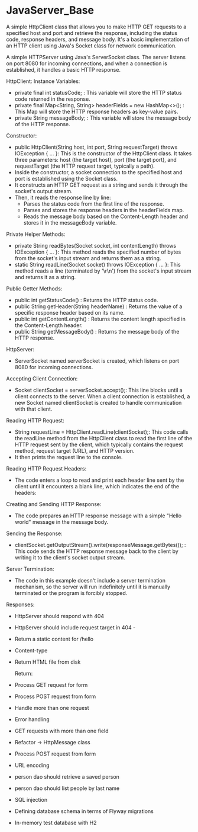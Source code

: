 # JavaServer_Base
A simple HttpClient class that allows you to make HTTP GET requests to a specified host and port and retrieve the response, including the status code, response headers, and message body. It's a basic implementation of an HTTP client using Java's Socket class for network communication.

A simple HTTPServer using Java's ServerSocket class. The server listens on port 8080 for incoming connections, and when a connection is established, it handles a basic HTTP response.

HttpClient:
  Instance Variables:

  - private final int statusCode; : This variable will store the HTTP status code returned in the response.
  - private final Map<String, String> headerFields = new HashMap<>(); : This Map will store the HTTP response headers as key-value pairs.
  - private String messageBody; : This variable will store the message body of the HTTP response.

  Constructor:

  - public HttpClient(String host, int port, String requestTarget) throws IOException { ... }: This is the constructor of the HttpClient class. It takes three parameters: host (the target host), port (the target port), and       requestTarget (the HTTP request target, typically a path).
  - Inside the constructor, a socket connection to the specified host and port is established using the Socket class.
  - It constructs an HTTP GET request as a string and sends it through the socket's output stream.
  - Then, it reads the response line by line:
    - Parses the status code from the first line of the response.
    - Parses and stores the response headers in the headerFields map.
    - Reads the message body based on the Content-Length header and stores it in the messageBody variable.
    
  Private Helper Methods:

  - private String readBytes(Socket socket, int contentLength) throws IOException { ... }: This method reads the specified number of bytes from the socket's input stream and returns them as a string.
  - static String readLine(Socket socket) throws IOException { ... }: This method reads a line (terminated by '\r\n') from the socket's input stream and returns it as a string.

  Public Getter Methods:

  - public int getStatusCode() : Returns the HTTP status code.
  - public String getHeader(String headerName) : Returns the value of a specific response header based on its name.
  - public int getContentLength() : Returns the content length specified in the Content-Length header.
  - public String getMessageBody() : Returns the message body of the HTTP response.

HttpServer:
  - ServerSocket named serverSocket is created, which listens on port 8080 for incoming connections.

  Accepting Client Connection:
  - Socket clientSocket = serverSocket.accept();: This line blocks until a client connects to the server. When a client connection is established, a new Socket named clientSocket is created to handle communication with        that client.
    
  Reading HTTP Request:
  - String requestLine = HttpClient.readLine(clientSocket);: This code calls the readLine method from the HttpClient class to read the first line of the HTTP request sent by the client, which typically contains the            request method, request target (URL), and HTTP version.
  - It then prints the request line to the console.

  Reading HTTP Request Headers:
  - The code enters a loop to read and print each header line sent by the client until it encounters a blank line, which indicates the end of the headers:

  Creating and Sending HTTP Response:
  - The code prepares an HTTP response message with a simple "Hello world" message in the message body.

  Sending the Response:
  - clientSocket.getOutputStream().write(responseMessage.getBytes()); : This code sends the HTTP response message back to the client by writing it to the client's socket output stream.

  Server Termination:
  - The code in this example doesn't include a server termination mechanism, so the server will run indefinitely until it is manually terminated or the program is forcibly stopped.

  Responses:
  - HttpServer should respond with 404
  - HttpServer should include request target in 404 -
  - Return a static content for /hello
  - Content-type
  - Return HTML file from disk
   
    Return:
  - Process GET request for form
  - Process POST request from form

  - Handle more than one request
  - Error handling
  - GET requests with more than one field
  - Refactor -> HttpMessage class
  - Process POST request from form
  - URL encoding

  - person dao should retrieve a saved person
  - person dao should list people by last name
  - SQL injection
  - Defining database schema in terms of Flyway migrations
  - In-memory test database with H2
